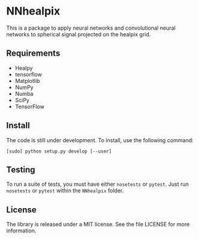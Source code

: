 # NNhealpix

This is a package to apply neural networks and convolutional neural
networks to spherical signal projected on the healpix grid.


## Requirements

- Healpy
- tensorflow
- Matplotlib
- NumPy
- Numba
- SciPy
- TensorFlow

## Install

The code is still under development. To install, use the following command:
```
[sudo] python setup.py develop [--user]
```


## Testing

To run a suite of tests, you must have either `nosetests` or
`pytest`. Just run `nosetests` or `pytest` within the `NNhealpix`
folder.


## License

The library is released under a MIT license. See the file LICENSE for
more information.
